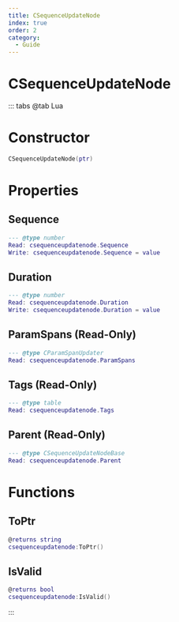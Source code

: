 ```yaml
---
title: CSequenceUpdateNode
index: true
order: 2
category:
  - Guide
---
```


# CSequenceUpdateNode

::: tabs
@tab Lua
# Constructor
```lua
CSequenceUpdateNode(ptr)
```
# Properties
## Sequence 
```lua
--- @type number
Read: csequenceupdatenode.Sequence
Write: csequenceupdatenode.Sequence = value
```
## Duration 
```lua
--- @type number
Read: csequenceupdatenode.Duration
Write: csequenceupdatenode.Duration = value
```
## ParamSpans (Read-Only)
```lua
--- @type CParamSpanUpdater
Read: csequenceupdatenode.ParamSpans
```
## Tags (Read-Only)
```lua
--- @type table
Read: csequenceupdatenode.Tags
```
## Parent (Read-Only)
```lua
--- @type CSequenceUpdateNodeBase
Read: csequenceupdatenode.Parent
```
# Functions
## ToPtr
```lua
@returns string
csequenceupdatenode:ToPtr()
```
## IsValid
```lua
@returns bool
csequenceupdatenode:IsValid()
```

:::